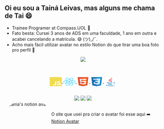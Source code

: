 ## Oi eu sou a Tainá Leivas, mas alguns me chama de Tai :smile:

- Trainee Programer at Compass.UOL :compass:
- Fato besta: Cursei 3 anos de ADS em uma faculdade, 1 ano em outra e acabei cancelando a matrícula. :sweat_smile:	(ツ)_/¯.
- Acho mais fácil utilizar avatar no estilo Notion do que tirar uma boa foto pro perfil :clown_face:	

<div align="center">
  <a href="https://github.com/tainaleivas">
  <img height="180em" src="https://github-readme-stats.vercel.app/api?username=tainaleivas&show_icons=true&theme=dracula&include_all_commits=true&count_private=true"/>
 
</div>

##
  
<div align="center" style="display: inline_block"><br>
  <img align="center" alt="Tai-Js" height="30" width="40" src="https://raw.githubusercontent.com/devicons/devicon/master/icons/javascript/javascript-plain.svg">
  <img align="center" alt="Tai-React" height="30" width="40" src="https://raw.githubusercontent.com/devicons/devicon/master/icons/react/react-original.svg">
  <img align="center" alt="Tai-HTML" height="30" width="40" src="https://raw.githubusercontent.com/devicons/devicon/master/icons/html5/html5-original.svg">
  <img align="center" alt="Tai-CSS" height="30" width="40" src="https://raw.githubusercontent.com/devicons/devicon/master/icons/css3/css3-original.svg">
  <img align="center" alt="Tai-Java" height="30" width="40" src="https://raw.githubusercontent.com/devicons/devicon/master/icons/java/java-original.svg">
</div>

##
  
  <div align="center"> 
  <a href="https://instagram.com/taina_leivas" target="_blank"><img src="https://img.shields.io/badge/-Instagram-%23E4405F?style=for-the-badge&logo=instagram&logoColor=white" target="_blank"></a>
  <a href="mailto:leivastaina@gmail.com"><img src="https://img.shields.io/badge/-Gmail-%23333?style=for-the-badge&logo=gmail&logoColor=white" target="_blank"></a>
  <a href="https://www.linkedin.com/in/taina-leivas/-45875016a" target="_blank"><img src="https://img.shields.io/badge/-LinkedIn-%230077B5?style=for-the-badge&logo=linkedin&logoColor=white" target="_blank"></a>
  </div>
  
  <div> 
  <img align="left" height="150em" style="border-radius:50px;" src="https://notion-avatar.vercel.app/api/img/eyJmYWNlIjoxMCwibm9zZSI6MiwibW91dGgiOjAsImV5ZXMiOjEsImV5ZWJyb3dzIjo2LCJnbGFzc2VzIjo2LCJoYWlyIjoyNiwiYWNjZXNzb3JpZXMiOjYsImRldGFpbHMiOjAsImJlYXJkIjowLCJmbGlwIjowLCJjb2xvciI6IiNmYWRiMTQiLCJzaGFwZSI6InNxdWFyZSJ9" alt="taina's notion avatar">
    <br>
    <p> O site que usei pra criar o avatar foi esse aqui ➡️<a href="https://notion-avatar.vercel.app/"</a> Notion Avatar </p>
  </div>
   
  
 
  
 
  
    

 
  
